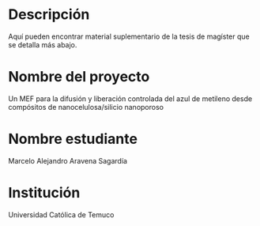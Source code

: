 # Descripción
Aquí pueden encontrar material suplementario de la tesis de magíster que se detalla más abajo. 

# Nombre del proyecto
Un MEF para la difusión y liberación controlada del azul de metileno desde compósitos de nanocelulosa/silicio nanoporoso

# Nombre estudiante
Marcelo Alejandro Aravena Sagardía

# Institución
Universidad Católica de Temuco
